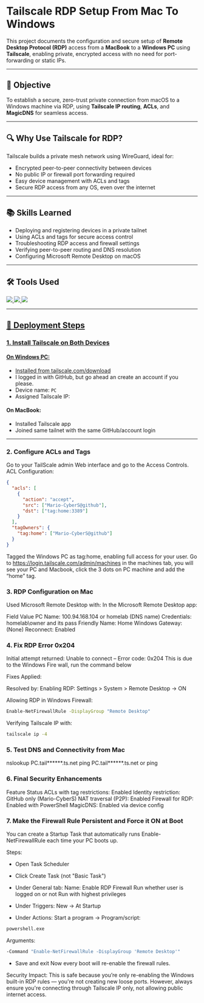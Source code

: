 # Tailscale RDP Setup From Mac To Windows  
This project documents the configuration and secure setup of **Remote Desktop Protocol (RDP)** access from a **MacBook** to a **Windows PC** using **Tailscale**, enabling private, encrypted access with no need for port-forwarding or static IPs.

---

## 🎯 Objective  
To establish a secure, zero-trust private connection from macOS to a Windows machine via RDP, using **Tailscale IP routing**, **ACLs**, and **MagicDNS** for seamless access.

---

## 🔍 Why Use Tailscale for RDP?  
Tailscale builds a private mesh network using WireGuard, ideal for:
- Encrypted peer-to-peer connectivity between devices  
- No public IP or firewall port forwarding required  
- Easy device management with ACLs and tags  
- Secure RDP access from any OS, even over the internet

---

## 📚 Skills Learned  
- Deploying and registering devices in a private tailnet  
- Using ACLs and tags for secure access control  
- Troubleshooting RDP access and firewall settings  
- Verifying peer-to-peer routing and DNS resolution  
- Configuring Microsoft Remote Desktop on macOS

---

## 🛠️ Tools Used  
<div>
  <a href="https://tailscale.com/" target="_blank"><img src="https://img.shields.io/badge/-Tailscale-005AE0?&style=for-the-badge&logo=Tailscale&logoColor=white" />
  <img src="https://img.shields.io/badge/-Microsoft_RDP-0078D4?&style=for-the-badge&logo=Windows&logoColor=white" />
  <img src="https://img.shields.io/badge/-macOS-000000?&style=for-the-badge&logo=Apple&logoColor=white" />
</div>

---

## 📝 Deployment Steps

### 1. Install Tailscale on Both Devices

#### On Windows PC:
- Installed from [tailscale.com/download](https://tailscale.com/download)
- I logged in with GitHub, but go ahead an create an account if you please.
- Device name: `PC`
- Assigned Tailscale IP: <IP>

#### On MacBook:
- Installed Tailscale app
- Joined same tailnet with the same GitHub/account login

---

### 2. Configure ACLs and Tags
Go to your TailScale admin Web interface and go to the Access Controls.
ACL Configuration:
```json
{
  "acls": [
    {
      "action": "accept",
      "src": ["Mario-CyberS@github"],
      "dst": ["tag:home:3389"]
    }
  ],
  "tagOwners": {
    "tag:home": ["Mario-CyberS@github"]
  }
}
```
Tagged the Windows PC as tag:home, enabling full access for your user.
Go to https://login.tailscale.com/admin/machines in the machines tab, you will see your PC and Macbook, click the 3 dots on PC machine and add the “home” tag.

### 3. RDP Configuration on Mac
Used Microsoft Remote Desktop with:
In the Microsoft Remote Desktop app:

Field	Value
PC Name:	100.94.168.104 or homelab (DNS name)
Credentials:	homelab\owner and its pass
Friendly Name:	Home Windows
Gateway:	(None)
Reconnect:	Enabled

### 4. Fix RDP Error 0x204
Initial attempt returned:
Unable to connect – Error code: 0x204
This is due to the Windows Fire wall, run the command below

Fixes Applied:

Resolved by:
Enabling RDP:
Settings > System > Remote Desktop → ON

Allowing RDP in Windows Firewall:
```bash
Enable-NetFirewallRule -DisplayGroup "Remote Desktop"
```

Verifying Tailscale IP with:
```bash
tailscale ip -4
```

### 5. Test DNS and Connectivity from Mac
nslookup PC.tail******.ts.net
ping PC.tail******.ts.net
or
ping <PC-TailScal-IP>

### 6. Final Security Enhancements
Feature	Status
ACLs with tag restrictions: Enabled
Identity restriction: GitHub only (Mario-CyberS)
NAT traversal (P2P): Enabled
Firewall for RDP: Enabled with PowerShell
MagicDNS: Enabled via device config

### 7. Make the Firewall Rule Persistent and Force it ON at Boot
You can create a Startup Task that automatically runs Enable-NetFirewallRule each time your PC boots up.

Steps:
- Open Task Scheduler
- Click Create Task (not "Basic Task")
- Under General tab:
Name: Enable RDP Firewall
Run whether user is logged on or not
Run with highest privileges

- Under Triggers:
New → At Startup

- Under Actions:
Start a program →
Program/script: 
```bash
powershell.exe 
```
Arguments:
```bash
-Command "Enable-NetFirewallRule -DisplayGroup 'Remote Desktop'"
```
- Save and exit
Now every boot will re-enable the firewall rules.

Security Impact:
This is safe because you’re only re-enabling the Windows built-in RDP rules — you're not creating new loose ports.
However, always ensure you're connecting through Tailscale IP only, not allowing public internet access.














